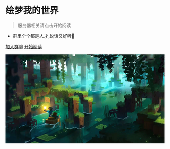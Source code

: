 # 绘梦我的世界

> 服务器相关请点击开始阅读

- 群里个个都是人才,说话又好听🌹

[加入群聊](https://jq.qq.com/?_wv=1027&k=WwignUAQ)
[开始阅读](README.md)

![](./imgs/background.jpg)